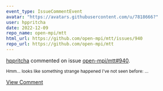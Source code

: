 ```yaml
---
event_type: IssueCommentEvent
avatar: "https://avatars.githubusercontent.com/u/7818666?"
user: hppritcha
date: 2022-12-09
repo_name: open-mpi/mtt
html_url: https://github.com/open-mpi/mtt/issues/940
repo_url: https://github.com/open-mpi/mtt
---
```


<a href='https://github.com/hppritcha' target='_blank'>hppritcha</a> commented on issue <a href='https://github.com/open-mpi/mtt/issues/940' target='_blank'>open-mpi/mtt#940</a>.

<small>Hmm... looks like something strange happened I've not seen before:...</small>

<a href='https://github.com/open-mpi/mtt/issues/940' target='_blank'>View Comment</a>